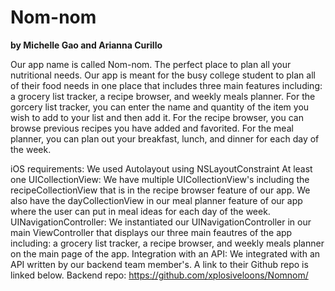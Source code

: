 # Nom-nom

**by Michelle Gao and Arianna Curillo**

Our app name is called Nom-nom. The perfect place to plan all your nutritional needs. Our app is meant for the busy college student to plan all of their food needs in one place that includes three main features including: a grocery list tracker, a recipe browser, and weekly meals planner. For the gorcery list tracker, you can enter the name and quantity of the item you wish to add to your list and then add it. For the recipe browser, you can browse previous recipes you have added and favorited. For the meal planner, you can plan out your breakfast, lunch, and dinner for each day of the week.

iOS requirements: We used Autolayout using NSLayoutConstraint At least one UICollectionView: We have multiple UICollectionView's including the recipeCollectionView that is in the recipe browser feature of our app. We also have the dayCollectionView in our meal planner feature of our app where the user can put in meal ideas for each day of the week. UINavigationController: We instantiated our UINavigationController in our main ViewController that displays our three main feautres of the app including: a grocery list tracker, a recipe browser, and weekly meals planner on the main page of the app. Integration with an API: We integrated with an API written by our backend team member's. A link to their Github repo is linked below. Backend repo: https://github.com/xplosiveloons/Nomnom/
